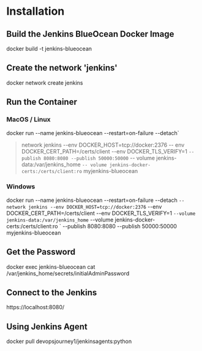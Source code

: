
# Installation
## Build the Jenkins BlueOcean Docker Image
docker build -t jenkins-blueocean

## Create the network 'jenkins'
docker network create jenkins


## Run the Container
### MacOS / Linux
docker run --name jenkins-blueocean --restart=on-failure --detach`
  > network jenkins --env DOCKER_HOST=tcp://docker:2376 
  -- env DOCKER_CERT_PATH=/certs/client --env DOCKER_TLS_VERIFY=1 `
  -- publish 8080:8080 --publish 50000:50000 `
  -- volume jenkins-data:/var/jenkins_home `
  -- volume jenkins-docker-certs:/certs/client:ro `
  myjenkins-blueocean

### Windows
docker run --name jenkins-blueocean --restart=on-failure --detach `
  --network jenkins --env DOCKER_HOST=tcp://docker:2376 `
  --env DOCKER_CERT_PATH=/certs/client --env DOCKER_TLS_VERIFY=1 `
  --volume jenkins-data:/var/jenkins_home `
  --volume jenkins-docker-certs:/certs/client:ro `
  --publish 8080:8080 --publish 50000:50000 myjenkins-blueocean


## Get the Password
docker exec jenkins-blueocean cat /var/jenkins_home/secrets/initialAdminPassword


## Connect to the Jenkins
https://localhost:8080/

## Using Jenkins Agent
docker pull devopsjourney1/jenkinsagents:python

